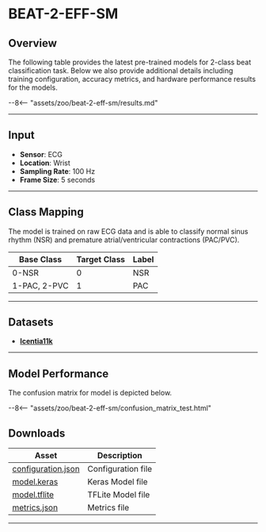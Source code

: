 # BEAT-2-EFF-SM

## <span class="sk-h2-span">Overview</span>

The following table provides the latest pre-trained models for 2-class beat classification task. Below we also provide additional details including training configuration, accuracy metrics, and hardware performance results for the models.

--8<-- "assets/zoo/beat-2-eff-sm/results.md"

---

## <span class="sk-h2-span">Input</span>

- **Sensor**: ECG
- **Location**: Wrist
- **Sampling Rate**: 100 Hz
- **Frame Size**: 5 seconds

---

## <span class="sk-h2-span">Class Mapping</span>

The model is trained on raw ECG data and is able to classify normal sinus rhythm (NSR) and premature atrial/ventricular contractions (PAC/PVC).

| Base Class    | Target Class | Label     |
| ------------- | ------------ | --------- |
| 0-NSR         | 0            | NSR       |
| 1-PAC, 2-PVC  | 1            | PAC|PVC   |

---

## <span class="sk-h2-span">Datasets</span>

- **[Icentia11k](../datasets/icentia11k.md)**

---

## <span class="sk-h2-span">Model Performance</span>

The confusion matrix for model is depicted below.

<div class="sk-plotly-graph-div">
--8<-- "assets/zoo/beat-2-eff-sm/confusion_matrix_test.html"
</div>


## <span class="sk-h2-span">Downloads</span>

| Asset                                                                | Description                   |
| -------------------------------------------------------------------- | ----------------------------- |
| [configuration.json](https://ambiqai-model-zoo.s3.us-west-2.amazonaws.com/heartkit/beat/beat-2-eff-sm/latest/configuration.json)   | Configuration file            |
| [model.keras](https://ambiqai-model-zoo.s3.us-west-2.amazonaws.com/heartkit/beat/beat-2-eff-sm/latest/model.keras)            | Keras Model file              |
| [model.tflite](https://ambiqai-model-zoo.s3.us-west-2.amazonaws.com/heartkit/beat/beat-2-eff-sm/latest/model.tflite)       | TFLite Model file             |
| [metrics.json](https://ambiqai-model-zoo.s3.us-west-2.amazonaws.com/heartkit/beat/beat-2-eff-sm/latest/metrics.json)       | Metrics file                  |

---
